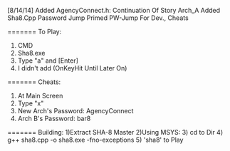 [8/14/14]
Added AgencyConnect.h: Continuation Of Story Arch_A
Added Sha8.Cpp Password Jump
Primed PW-Jump For Dev., Cheats

=======
To Play:
1) CMD
2) Sha8.exe
3) Type "a" and [Enter]
4) I didn't add (OnKeyHit Until Later On)

=======
Cheats:
1) At Main Screen
2) Type "x"
3) New Arch's Password: AgencyConnect
4) Arch B's Password: bar8

=======
Building:
1)Extract SHA-8 Master
2)Using MSYS:
3) cd to Dir
4) g++ sha8.cpp -o sha8.exe -fno-exceptions
5) 'sha8' to Play
